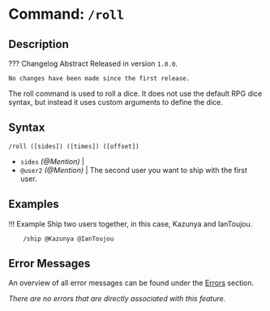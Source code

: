 # **Command:** `/roll`

## **Description**

??? Changelog Abstract
    Released in version `1.0.0`.

    No changes have been made since the first release.

The roll command is used to roll a dice. It does not use the default RPG dice syntax, but instead it uses custom arguments to define the dice.

## **Syntax**

    /roll ([sides]) ([times]) ([offset])

- `sides` *(<span style=„color:aqua“>@Mention</span>)* | 
- `@user2` *(<span style=„color:aqua“>@Mention</span>)* | The second user you want to ship with the first user.

## **Examples**

!!! Example
    Ship two users together, in this case, Kazunya and IanToujou.

        /ship @Kazunya @IanToujou

## **Error Messages**

An overview of all error messages can be found under the <a href=„/errors/„>Errors</a> section.

*There are no errors that are directly associated with this feature.*